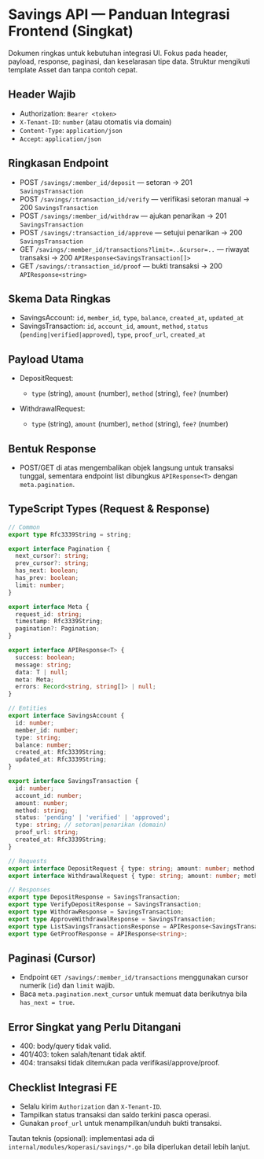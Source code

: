 # Savings API — Panduan Integrasi Frontend (Singkat)

Dokumen ringkas untuk kebutuhan integrasi UI. Fokus pada header, payload, response, paginasi, dan keselarasan tipe data. Struktur mengikuti template Asset dan tanpa contoh cepat.

## Header Wajib

- Authorization: `Bearer <token>`
- `X-Tenant-ID`: `number` (atau otomatis via domain)
- `Content-Type`: `application/json`
- `Accept`: `application/json`

## Ringkasan Endpoint

- POST `/savings/:member_id/deposit` — setoran → 201 `SavingsTransaction`
- POST `/savings/:transaction_id/verify` — verifikasi setoran manual → 200 `SavingsTransaction`
- POST `/savings/:member_id/withdraw` — ajukan penarikan → 201 `SavingsTransaction`
- POST `/savings/:transaction_id/approve` — setujui penarikan → 200 `SavingsTransaction`
- GET `/savings/:member_id/transactions?limit=..&cursor=..` — riwayat transaksi → 200 `APIResponse<SavingsTransaction[]>`
- GET `/savings/:transaction_id/proof` — bukti transaksi → 200 `APIResponse<string>`

## Skema Data Ringkas

- SavingsAccount: `id`, `member_id`, `type`, `balance`, `created_at`, `updated_at`
- SavingsTransaction: `id`, `account_id`, `amount`, `method`, `status` (`pending|verified|approved`), `type`, `proof_url`, `created_at`

## Payload Utama

- DepositRequest:
  - `type` (string), `amount` (number), `method` (string), `fee?` (number)

- WithdrawalRequest:
  - `type` (string), `amount` (number), `method` (string), `fee?` (number)

## Bentuk Response

- POST/GET di atas mengembalikan objek langsung untuk transaksi tunggal, sementara endpoint list dibungkus `APIResponse<T>` dengan `meta.pagination`.

## TypeScript Types (Request & Response)

```ts
// Common
export type Rfc3339String = string;

export interface Pagination {
  next_cursor?: string;
  prev_cursor?: string;
  has_next: boolean;
  has_prev: boolean;
  limit: number;
}

export interface Meta {
  request_id: string;
  timestamp: Rfc3339String;
  pagination?: Pagination;
}

export interface APIResponse<T> {
  success: boolean;
  message: string;
  data: T | null;
  meta: Meta;
  errors: Record<string, string[]> | null;
}

// Entities
export interface SavingsAccount {
  id: number;
  member_id: number;
  type: string;
  balance: number;
  created_at: Rfc3339String;
  updated_at: Rfc3339String;
}

export interface SavingsTransaction {
  id: number;
  account_id: number;
  amount: number;
  method: string;
  status: 'pending' | 'verified' | 'approved';
  type: string; // setoran|penarikan (domain)
  proof_url: string;
  created_at: Rfc3339String;
}

// Requests
export interface DepositRequest { type: string; amount: number; method: string; fee?: number }
export interface WithdrawalRequest { type: string; amount: number; method: string; fee?: number }

// Responses
export type DepositResponse = SavingsTransaction;
export type VerifyDepositResponse = SavingsTransaction;
export type WithdrawResponse = SavingsTransaction;
export type ApproveWithdrawalResponse = SavingsTransaction;
export type ListSavingsTransactionsResponse = APIResponse<SavingsTransaction[]>;
export type GetProofResponse = APIResponse<string>;
```

## Paginasi (Cursor)

- Endpoint `GET /savings/:member_id/transactions` menggunakan cursor numerik (`id`) dan `limit` wajib.
- Baca `meta.pagination.next_cursor` untuk memuat data berikutnya bila `has_next = true`.

## Error Singkat yang Perlu Ditangani

- 400: body/query tidak valid.
- 401/403: token salah/tenant tidak aktif.
- 404: transaksi tidak ditemukan pada verifikasi/approve/proof.

## Checklist Integrasi FE

- Selalu kirim `Authorization` dan `X-Tenant-ID`.
- Tampilkan status transaksi dan saldo terkini pasca operasi.
- Gunakan `proof_url` untuk menampilkan/unduh bukti transaksi.

Tautan teknis (opsional): implementasi ada di `internal/modules/koperasi/savings/*.go` bila diperlukan detail lebih lanjut.

